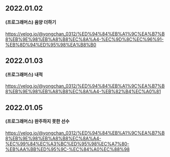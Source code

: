 ## 2022.01.02
#### (프로그래머스) 음양 더하기
https://velog.io/@yongchan_0312/%ED%94%84%EB%A1%9C%EA%B7%B8%EB%9E%98%EB%A8%B8%EC%8A%A4-%EC%9D%8C%EC%96%91-%EB%8D%94%ED%95%98%EA%B8%B0

## 2022.01.03
#### (프로그래머스) 내적
https://velog.io/@yongchan_0312/%ED%94%84%EB%A1%9C%EA%B7%B8%EB%9E%98%EB%A8%B8%EC%8A%A4-%EB%82%B4%EC%A0%81

## 2022.01.05
#### (프로그래머스) 완주하지 못한 선수
https://velog.io/@yongchan_0312/%ED%94%84%EB%A1%9C%EA%B7%B8%EB%9E%98%EB%A8%B8%EC%8A%A4-%EC%99%84%EC%A3%BC%ED%95%98%EC%A7%80-%EB%AA%BB%ED%95%9C-%EC%84%A0%EC%88%98
